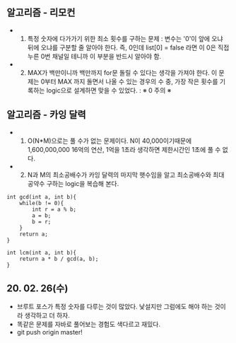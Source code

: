 ## 알고리즘 - 리모컨
 - 1. 특정 숫자에 다가가기 위한 최소 횟수를 구하는 문제
    : 변수는 '0'이 앞에 오냐 뒤에 오냐를 구분할 줄 알아야 한다.
    즉, 0인데 list[0] = false 라면 이 0은 직접 누른 0번 채널일 테니까 이 부분을 반드시 알아야 함.

 - 2. MAX가 백만이니까 백만까지 for문 돌릴 수 있다는 생각을 가져야 한다. 이 문제는 0부터 MAX 까지 돌면서 나올 수 있는 경우의 수 중, 가장 작은 횟수를 기록하는 logic으로 설계하면 맞을 수 있었다.
     : ※ 0 주의 ※


## 알고리즘 - 카잉 달력
 - 1. O(N*M)으로는 풀 수가 없는 문제이다. N이 40,000이기때문에 1,600,000,000 16억의 연산, 1억을 1초라 생각하면 제한시간인 1초에 풀 수 없다.
 - 2. N과 M의 최소공배수가 카잉 달력의 마지막 햇수임을 알고 최소공배수와 최대공약수 구하는 logic을 복습해 본다.
 ```
 int gcd(int a, int b){
     while(b != 0){
         int r = a % b;
         a = b;
         b = r;
     }
     return a;
 }
 
 int lcm(int a, int b){
     return a * b / gcd(a, b);
 }
 ```

## 20. 02. 26(수)
 - 브루트 포스가 특정 숫자를 다루는 것이 많았다. 낯설지만 그럼에도 해야 하는 것이라 생각하고 더 하자.
 - 똑같은 문제를 자바로 풀어보는 경험도 색다르고 재밌다.
 - git push origin master!